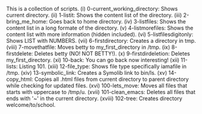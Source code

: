 This is a collection of scripts.
(i) 0-current_working_directory:
Shows current directory.
(ii) 1-listit:
Shows the content list of the directory.
(iii) 2-bring_me_home:
Goes back to home directory.
(iv) 3-listfiles:
Shows the content list in a long formate of the directory.
(v) 4-listmorefiles:
Shows the content list with more information (hidden included).
(vi) 5-listfilesdigitonly:
Shows LIST with NUMBERS.
(vii) 6-firstdirectory:
Creates a directory in tmp.
(viii) 7-movethatfile:
Moves betty to my_first_directory in /tmp.
(ix) 8-firstdelete:
Deletes betty (NO! NOT BETTY!).
(x) 9-firstdirdeletion:
Deletes my_first_directory.
(xi) 10-back:
You can go back now interesting!
(xii) 11-lists:
Listing 101.
(xiii) 12-file_type:
Shows file type specifically iamafile in /tmp.
(xiv) 13-symbolic_link:
Creates a Symolib link to bin/ls.
(xv) 14-copy_html:
Copies all .html files from current directory to parent directory while checking for updated files.
(xvi) 100-lets_move:
Moves all files that starts with uppercase to /tmp/u.
(xvii) 101-clean_emacs:
Deletes all files that ends with '~' in the current directory.
(xviii) 102-tree:
Creates directory welcome/to/school.
